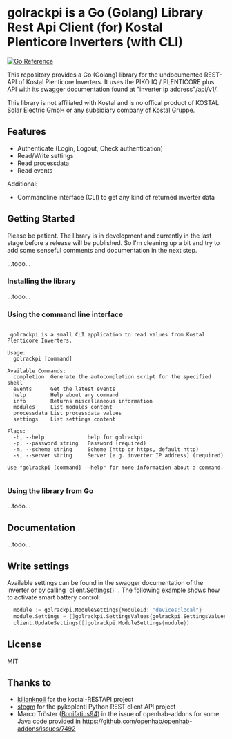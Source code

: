 # golrackpi is a Go (Golang) Library Rest Api Client (for) Kostal Plenticore Inverters (with CLI)

[![Go Reference](https://pkg.go.dev/badge/github.com/geschke/golrackpi.svg)](https://pkg.go.dev/github.com/geschke/golrackpi)

This repository provides a Go (Golang) library for the undocumented REST-API of Kostal Plenticore Inverters. It uses the PIKO IQ / PLENTICORE plus API with its swagger documentation found at "inverter ip address"/api/v1/.

This library is not affiliated with Kostal and is no offical product of KOSTAL Solar Electric GmbH or any subsidiary company of Kostal Gruppe.

## Features

* Authenticate (Login, Logout, Check authentication)
* Read/Write settings
* Read processdata
* Read events

Additional:

* Commandline interface (CLI) to get any kind of returned inverter data

## Getting Started

Please be patient. The library is in development and currently in the last stage before a release will be published. So I'm cleaning up a bit and try to add some senseful comments and documentation in the next step.

...todo...

### Installing the library

...todo...

### Using the command line interface




```shell

 golrackpi is a small CLI application to read values from Kostal Plenticore Inverters.

Usage:
  golrackpi [command]

Available Commands:
  completion  Generate the autocompletion script for the specified shell
  events      Get the latest events
  help        Help about any command
  info        Returns miscellaneous information
  modules     List modules content
  processdata List processdata values
  settings    List settings content

Flags:
  -h, --help              help for golrackpi
  -p, --password string   Password (required)
  -m, --scheme string     Scheme (http or https, default http)
  -s, --server string     Server (e.g. inverter IP address) (required)

Use "golrackpi [command] --help" for more information about a command.


```

 
### Using the library from Go

...todo...


## Documentation

...todo...
## Write settings

Available settings can be found in the swagger documentation of the inverter or by calling `client.Settings()``. The following example shows how to activate smart battery control:

```go
  module := golrackpi.ModuleSettings{ModuleId: "devices:local"}
  module.Settings = []golrackpi.SettingsValues{golrackpi.SettingsValues{Id: "Battery:SmartBatteryControl:Enable", Value: "0"}}
  client.UpdateSettings([]golrackpi.ModuleSettings{module})
```

## License

MIT

## Thanks to

* [kilianknoll](https://github.com/kilianknoll) for the kostal-RESTAPI project 
* [stegm](https://github.com/stegm) for the pykoplenti Python REST client API project
* Marco Tröster ([Bonifatius94](https://github.com/Bonifatius94)) in the issue of openhab-addons for some Java code provided in https://github.com/openhab/openhab-addons/issues/7492
